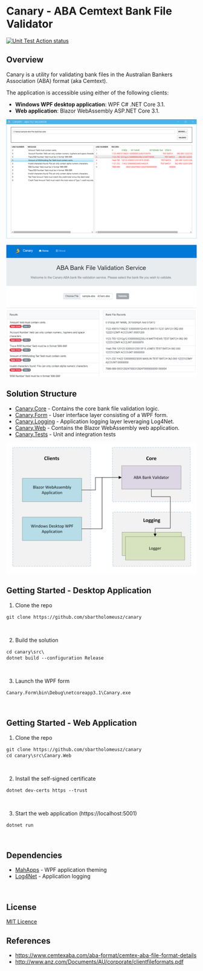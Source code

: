 # Canary - ABA Cemtext Bank File Validator
[![Unit Test Action status](https://github.com/sbartholomeusz/canary/workflows/dotnet-unit-tests/badge.svg)](https://github.com/sbartholomeusz/canary/actions)

## Overview
Canary is a utility for validating bank files in the Australian Bankers Association (ABA) format (aka Cemtext).

The application is accessible using either of the following clients:<br/>
* <b>Windows WPF desktop application</b>: WPF C# .NET Core 3.1.
* <b>Web application</b>: Blazor WebAssembly ASP.NET Core 3.1.

![WPF App Screenshot](/docs/wpf-screenshot.png?raw=true "")

![WASM App Screenshot](/docs/blazor-web-screenshot.png?raw=true "")

## Solution Structure
* <u>Canary.Core</u> - Contains the core bank file validation logic.
* <u>Canary.Form</u> - User interface layer consisting of a WPF form.
* <u>Canary.Logging</u> - Application logging layer leveraging Log4Net.
* <u>Canary.Web</u> - Contains the Blazor WebAssembly web application.
* <u>Canary.Tests</u> - Unit and integration tests

![Solution Dependency Map](/docs/high-level-overview.png?raw=true "Solution Structure")

## Getting Started - Desktop Application
1. Clone the repo
```console
git clone https://github.com/sbartholomeusz/canary
```
<br />

2. Build the solution
```console
cd canary\src\
dotnet build --configuration Release
```
<br />

3. Launch the WPF form
```console
Canary.Form\bin\Debug\netcoreapp3.1\Canary.exe
```
<br />

## Getting Started - Web Application
1. Clone the repo
```console
git clone https://github.com/sbartholomeusz/canary
cd canary\src\Canary.Web
```
<br />

2. Install the self-signed certificate
```console
dotnet dev-certs https --trust
```
<br />

3. Start the web application (https://localhost:5001)
```console
dotnet run
```
<br />

## Dependencies
* [MahApps](https://mahapps.com/docs/guides/quick-start) - WPF application theming
* [Log4Net](https://logging.apache.org/log4net/release/manual/introduction.html) - Application logging
<br />

## License
[MIT Licence](http://en.wikipedia.org/wiki/MIT_License)
<br />

## References
* https://www.cemtexaba.com/aba-format/cemtex-aba-file-format-details
* http://www.anz.com/Documents/AU/corporate/clientfileformats.pdf

